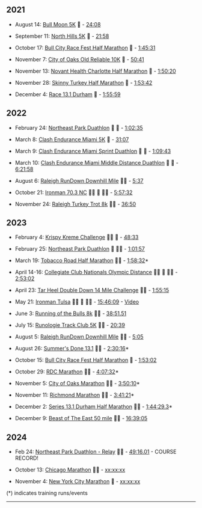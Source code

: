 
## 2021 
- August 14: [Bull Moon 5K](https://bullmoon.itsyourrace.com/event.aspx?id=6050) 🏃 - [24:08](https://www.itsyourrace.com/Results.aspx?id=6050&y=2021&eid=105400&srch=Rashaad&g=A&amin=0&amax=199)
  
- September 11: [North Hills 5K](https://runnc.com/event/north-hills-5k/details/) 🏃 - [21:58](https://filez.racereach.com/files/results/155723/result_5k_results_2021.txt?kick=1706731562)
  
- October 17: [Bull City Race Fest Half Marathon](https://capstoneraces.com/bull-city-race-fest/) 🏃 - [1:45:31](https://results.raceroster.com/v2/en-US/results/3gbn4p9pc3xc6pa3/results?search=Rashaad&page=1)

- November 7: [City of Oaks Old Reliable 10K](https://cityofoaksmarathon.com) 🏃 - [50:41](https://results.raceroster.com/v2/en-US/results/32pguc65w6a4x6sz/detail/53xnqagdhkse7c2a)

- November 13: [Novant Health Charlotte Half Marathon](https://thecharlottemarathon.com) 🏃 - [1:50:20](https://www.athlinks.com/event/20296/results/Event/1035993/Course/2307240/Bib/3615)
  
- November 28: [Skinny Turkey Half Marathon](https://fsseries.com/event/skinny/) 🏃 - [1:53:42](https://www.racetecresults.com/Search.aspx?CId=16247&RId=210&S=rashaad)
  
- December 4: [Race 13.1 Durham](https://capstoneraces.com/race131/durham/) 🏃 - [1:55:59](https://results.raceroster.com/v2/en-US/results/dgz65k6ssxz2ssw6/results?search=Rashaad&page=1)

## 2022

- February 24: [Northeast Park Duathlon](https://www.trisignup.com/Race/NC/Gibsonville/NEParkDuathlon) 🏃 🚴 - [1:02:35](https://www.trisignup.com/Race/Results/26521/IndividualResult/Mzbb?resultSetId=303285#U51753724)

- March 8: [Clash Endurance Miami 5K](https://clashendurance.com/pages/miami) 🏃 - [31:07](https://track.rtrt.me/e/CLASH-MIAMI#/tracker/RHPVK64M)

- March 9: [Clash Endurance Miami Sprint Duathlon](https://clashendurance.com/pages/miami) 🏃 🚴 - [1:09:43](https://track.rtrt.me/e/CLASH-MIAMI#/tracker/RHPVK64M,RJTP52WE)

- March 10: [Clash Endurance Miami Middle Distance Duathlon](https://clashendurance.com/pages/miami) 🏃 🚴 - [6:21:58](https://track.rtrt.me/e/CLASH-MIAMI#/tracker/RHPVK64M,RJTP52WE,RAR286DM)

- August 6: [Raleigh RunDown Downhill Mile](https://runsignup.com/Race/Results/116189#resultSetId-266098;perpage:5000) :running_man: - [5:37](https://runsignup.com/Race/Results/116189#resultSetId-331659;perpage:100)

- October 21: [Ironman 70.3 NC](https://www.ironman.com/im703-north-carolina?_ga=2.262261516.1463858545.1659123373-1026453001.1656093606) :swimming_man: :bicyclist: :running_man: - [5:57:32](https://www.ironman.com/im703-north-carolina-results)

- November 24: [Raleigh Turkey Trot 8k](https://ridgewoodturkeytrot.itsyourrace.com/event.aspx?id=4847) 🏃‍♂️ - [36:50](https://ridgewoodturkeytrot.itsyourrace.com/Results.aspx?id=4847&y=&eid=&srch=Rashaad%20&g=&amin=&amax=)

## 2023

- February 4: [Krispy Kreme Challenge](https://krispykremechallenge.com) 🏃‍♂️ :doughnut: - [48:33](https://www.itsyourrace.com/results.aspx?id=89&y=&eid=&srch=rashaad&g=&amin=&amax=)

- February 25: [Northeast Park Duathlon](https://runsignup.com/Race/NC/Gibsonville/NEParkDuathlon) :bicyclist: :running_man: - [1:01:57](https://www.trisignup.com/Race/Results/26521/IndividualResult/GfbP?resultSetId=367212#U51753724)

- March 19: [Tobacco Road Half Marathon](https://tobaccoroadmarathon.com/details) 🏃‍♂️ - [1:58:32](https://www.racetecresults.com/myresults.aspx?CId=16247&RId=10060&EId=2&AId=44920)*

<!--- Gran Fondo Florida:  March 19, 2023-->

<!--- Tour of Georgia Grand Fondo:  April 16, 2023-->

- April 14-16: [Collegiate Club Nationals Olympic Distance](https://www.usatrichamps.com) :swimming_man: :bicyclist: :running_man: - [2:53:02](https://track.rtrt.me/e/USAT-COLLEGIATE-CLUB-NATIONALS-23#/tracker/RXBK3GY5)

- April 23: [Tar Heel Double Down 14 Mile Challenge](https://capstoneraces.com/tar-heel-10-miler/results-and-photos/) :running_man: - [1:55:15](https://results.raceroster.com/v2/en-US/results/td3zrdxc4ewcgxf3/detail/gt4zp5u5e26rf5d4)

- May 21: [Ironman Tulsa](https://www.ironman.com/im703-tulsa) :swimming_man: :bicyclist: :running_man: - [15:46:09](https://feathersprod.blob.core.windows.net/api-public/A0C726B6-F648-41E0-91D2-58E4D3FA9F46.pdf) - [Video](https://www.youtube.com/watch?v=ktQtcAhxv3E)

- June 3: [Running of the Bulls 8k](https://runsignup.com/Race/NC/Durham/RunningoftheBulls8K) :running_man: - [38:51.51](https://runsignup.com/Race/Results/124617/IndividualResult/bBTS?resultSetId=383819#U51753724)

- July 15: [Runologie Track Club 5K](https://event.racereach.com/runologie-track-club-5k/details#whenandwheresec) :running_man: - [20:39](https://www.racetecresults.com/myresults.aspx?CId=16247&RId=10070&EId=1&AId=51836)

- August 5: [Raleigh RunDown Downhill Mile](https://raleighrundown.com) 🏃‍♂️ - [5:05](https://runsignup.com/Race/Results/116189/IndividualResult/qNfY?resultSetId=394779#U77493007)

- August 26: [Summer's Done 13.1](https://runsignup.com/Race/NC/Cary/SummersDone131) :running_man: - [2:30:16](https://runsignup.com/Race/Results/145696#resultSetId-391781;perpage:100)*

- October 15: [Bull City Race Fest Half Marathon](https://capstoneraces.com/bull-city-race-fest/) 🏃 - [1:53:02](https://results.raceroster.com/v2/en-US/results/h3g5a3tfrdp5smt2/detail/5scpcp3ccm2r9nqm)

- October 29: [RDC Marathon](https://fsseries.com/event/runrdc/) 🏃‍♂️ - [4:07:32](https://www.marathonguide.com/results/browse.cfm?MIDD=9241231029&Gen=B&Begin=46&End=145&Max=119)*

- November 5: [City of Oaks Marathon](https://cityofoaksmarathon.com) :running_man: - [3:50:10](https://www.marathonguide.com/results/browse.cfm?MIDD=2740231105&Gen=B&Begin=159&End=258&Max=669)*

- November 11: [Richmond Marathon](https://www.richmondmarathon.org/races/marathon/) 🏃‍♂️ - [3:41:21](https://www.marathonguide.com/results/browse.cfm?MIDD=477231111&Gen=B&Begin=981&End=1080&Max=4083)*

- December 2: [Series 13.1 Durham Half Marathon](https://capstoneraces.com/race131/durham/details/) 🏃‍♂️ - [1:44:29.3](https://results.raceroster.com/v2/en-US/results/reuwxtqm7g3cgbhh/detail/qeahs53xtwky75fa)*
  
- December 9: [Beast of The East 50 mile](https://ultrasignup.com/results_event.aspx?did=100507) 🏃‍♂️ - [16:39:05](https://ultrasignup.com/results_participant.aspx?fname=Rashaad&lname=Ratliff-Brown&age=29)

## 2024  

- Feb 24: [Northeast Park Duathlon - Relay](https://www.trisignup.com/Race/NC/Gibsonville/NEParkDuathlon) 🏃‍♂️ - [49:16.01](https://www.trisignup.com/Race/Results/26521/IndividualResult/sKDB?resultSetId=438954#U52110079) - COURSE RECORD!

- October 13: [Chicago Marathon](https://www.chicagomarathon.com) 🏃‍♂️ - [xx:xx:xx](https://www.chicagomarathon.com/runners/race-results/)

- November 4: [New York City Marathon]() 🏃 - [xx:xx:xx]()

(*) indicates training runs/events 
<!-- One 70.3, one 13.1, one 140.6, and one 26.2 every year -->
---

<!--
<div id="image-table">
    <table>
	    <tr>
    	    <td style="padding:10px">
        	    <img src="Images/left.JPG" height="300" width="300"/>
      	    </td>
            <td style="padding:10px">
            	<img src="Images/middle.JPG" height="300" width="300"/>
            </td>
            <td style="padding:10px">
            	<img src="Images/right.JPG" height="300" width="300"/>
            </td>
        </tr>
    </table>
</div>
-->


